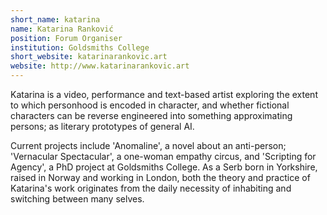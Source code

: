 ```yaml
---
short_name: katarina
name: Katarina Ranković
position: Forum Organiser
institution: Goldsmiths College
short_website: katarinarankovic.art
website: http://www.katarinarankovic.art
---
```

Katarina is a video, performance and text-based artist exploring the extent to which personhood is encoded in character, and whether fictional characters can be reverse engineered into something approximating persons; as literary prototypes of general AI.

Current projects include 'Anomaline', a novel about an anti-person; 'Vernacular Spectacular', a one-woman empathy circus, and 'Scripting for Agency', a PhD project at Goldsmiths College. As a Serb born in Yorkshire, raised in Norway and working in London, both the theory and practice of Katarina's work originates from the daily necessity of inhabiting and switching between many selves.